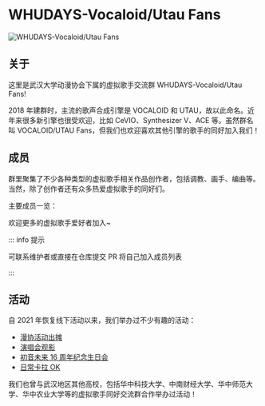 <link rel="stylesheet" href="/group/vocaloid-utau-fans/styles.css">

# WHUDAYS-Vocaloid/Utau Fans

![WHUDAYS-Vocaloid/Utau Fans](/group/vocaloid-utau-fans/logo.jpg)

## 关于

这里是武汉大学动漫协会下属的虚拟歌手交流群 WHUDAYS-Vocaloid/Utau Fans!

2018 年建群时，主流的歌声合成引擎是 VOCALOID 和 UTAU，故以此命名。近年来很多新引擎也很受欢迎，比如 CeVIO、Synthesizer V、ACE 等。虽然群名叫 VOCALOID/UTAU Fans，但我们也欢迎喜欢其他引擎的歌手的同好加入我们！

## 成员

群里聚集了不少各种类型的虚拟歌手相关作品创作者，包括调教、画手、编曲等。当然，除了创作者还有众多热爱虚拟歌手的同好们。

主要成员一览：

<div class="member-grid">
  <MemberCard
    name="RemeaMiku (岚曦)"
    avatar="https://www.gravatar.com/avatar/7ea3bb38623196a9fe127d460831eb91?s=200&d=identicon&r=g"
    description="绘画苦手 ミク最高！"
    link="/group/vocaloid-utau-fans/members/remeamiku"
    :badges="[
      { type: 'tip', text: '管理员' },
      { type: 'warning', text: '创作者' },
      { type: 'info', text: '维护者' }
    ]"
    :socials="[
      { platform: 'pixiv', url: 'https://www.pixiv.net/users/24701727', icon: '/group/vocaloid-utau-fans/members/sns/pixiv.svg' },
      { platform: 'github', url: 'https://github.com/RemeaMiku', icon: '/group/vocaloid-utau-fans/members/sns/github.svg' },
      { platform: 'bilibili', url: 'https://space.bilibili.com/86866407', icon: '/group/vocaloid-utau-fans/members/sns/bilibili.svg' }
    ]"
  />
  <MemberCard
    name="二酸化炭素"
    avatar="https://q1.qlogo.cn/g?b=qq&nk=2078467653&s=100"
    description="霓虹金"
    link=""
    :badges="[
      { type: 'danger', text: '群主' }
    ]"
    :socials="[
    ]"
  />
  <MemberCard
    name="-QuQ-"
    avatar="/about/hq/2024/-QuQ-.jpeg"
    description=""
    link=""
    :badges="[
      { type: 'tip', text: '管理员' },
      { type: 'info', text: '维护者' }
    ]"
    :socials="[
      { platform: 'github', url: 'https://github.com/shenxianovo', icon: '/group/vocaloid-utau-fans/members/sns/github.svg' },
      { platform: 'bilibili', url: 'https://space.bilibili.com/446305918', icon: '/group/vocaloid-utau-fans/members/sns/bilibili.svg' }
    ]"
  />
  <MemberCard
    name="a初音ミクz"
    avatar="https://q1.qlogo.cn/g?b=qq&nk=1687165919&s=100"
    description="隔壁华科的内鬼"
    link=""
    :badges="[
      { type: 'tip', text: '管理员' },
    ]"
    :socials="[
    ]"
  />
  <MemberCard
    name="Arccos"
    avatar="https://q1.qlogo.cn/g?b=qq&nk=2163254470&s=100"
    description=""
    link=""
    :badges="[
      { type: 'tip', text: '管理员' },
    ]"
    :socials="[
    ]"
  />
  <MemberCard
    name="烧烤"
    avatar="https://q1.qlogo.cn/g?b=qq&nk=2780072534&s=100"
    description=""
    link=""
    :badges="[
      { type: 'tip', text: '管理员' },
    ]"
    :socials="[
    ]"
  />
  <MemberCard
    name="Imris"
    avatar="https://q1.qlogo.cn/g?b=qq&nk=3161441399&s=100"
    description=""
    link=""
    :badges="[
      { type: 'tip', text: '管理员' },
    ]"
    :socials="[
    ]"
  />
  <MemberCard
    name="InkFea 墨墨羽"
    avatar="/group/vocaloid-utau-fans/members/inkfea/avatar.jpg"
    description="调校师丨Vup偶尔播播"
    link=""
    :badges="[
      { type: 'tip', text: '管理员' },
      { type: 'warning', text: '创作者' },
    ]"
    :socials="[
      { platform: 'bilibili', url: 'https://space.bilibili.com/15135608', icon: '/group/vocaloid-utau-fans/members/sns/bilibili.svg' }
    ]"
  />
  <MemberCard
    name="Jusfans PG"
    avatar="https://q1.qlogo.cn/g?b=qq&nk=943441394&s=100"
    description="中 V 小群主"
    link=""
    :badges="[
      { type: 'danger', text: '群主' },
      { type: 'tip', text: '管理员' },
    ]"
    :socials="[
    ]"
  />
  <MemberCard
    name="浅月明"
    avatar="https://q1.qlogo.cn/g?b=qq&nk=2835365089&s=100"
    description=""
    link=""
    :badges="[
      { type: 'tip', text: '管理员' },
    ]"
    :socials="[
    ]"
  />

  <!-- 
  成员卡模板 - 添加新成员时复制下面的代码并修改相应信息：
  
  <MemberCard
    name="成员名称 (昵称)"
    avatar="头像图片URL"
    description="成员描述"
    link=""
    :badges="[
      { type: 'danger', text: '群主' },
      { type: 'tip', text: '管理员' },
      { type: 'warning', text: '创作者' },
      { type: 'info', text: '维护者' }
    ]"
    :socials="[
      { platform: '平台名', url: '社交媒体链接', icon: '/group/vocaloid-utau-fans/members/sns/图标.svg' }
    ]"
  />

  头像图片说明：
  - 引用静态的图片资源：将头像图片放在 docs/public/group/vocaloid-utau-fans/members/[你名称的文件夹] 目录下，图片名称建议改为 avatar，头像图片URL替换为 /group/vocaloid-utau-fans/members/[你名称的文件夹]/avatar.[图片后缀]，引用时注意格式后缀是 png 还是 jpg 还是 jpeg
  - 引用动态图片链接（推荐）:
    -  QQ 头像：https://q1.qlogo.cn/g?b=qq&nk=[你的 QQ 账号]&s=100
    -  Gravatar 头像：https://www.gravatar.com/avatar/[你的账户邮箱的 MD5 哈希值]?s=200&d=identicon&r=g
  
  导航链接说明：
    如果没有个人介绍详情页面，则不用修改；如果有个人详情页，将页面的 Markdown 文件放到 members 文件夹里，链接改成 /group/vocaloid-utau-fans/members/[Markdown 文件名]
  
  常用社交平台图标（可在 docs/public/group/vocaloid-utau-fans/sns/ 下追加静态资源或指定 URL）：
  - pixiv: /group/vocaloid-utau-fans/sns/pixiv.svg
  - github: /group/vocaloid-utau-fans/sns/github.svg
  - bilibili: /group/vocaloid-utau-fans/sns/bilibili.svg

  -->

</div>

欢迎更多的虚拟歌手爱好者加入~

::: info 提示

   可联系维护者或直接在仓库提交 PR 将自己加入成员列表

:::

## 活动

自 2021 年恢复线下活动以来，我们举办过不少有趣的活动：

- [漫协活动出摊](/group/vocaloid-utau-fans/events/whudays)
- [演唱会观影](/group/vocaloid-utau-fans/events/live-watching)
- [初音未来 16 周年纪念生日会](/group/vocaloid-utau-fans/events/miku16th)
- [日常卡拉 OK](/group/vocaloid-utau-fans/events/karaoke)

我们也曾与武汉地区其他高校，包括华中科技大学、中南财经大学、华中师范大学、华中农业大学等的虚拟歌手同好交流群合作举办过活动！
